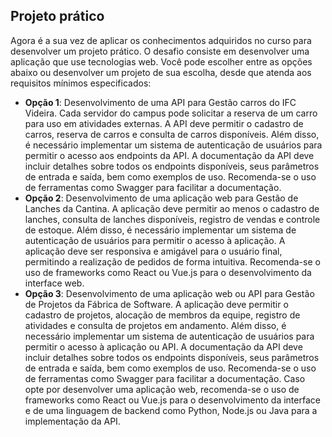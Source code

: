 ## Projeto prático

Agora é a sua vez de aplicar os conhecimentos adquiridos no curso para desenvolver um projeto prático. O desafio consiste em desenvolver uma aplicação que use tecnologias web. Você pode escolher entre as opções abaixo ou desenvolver um projeto de sua escolha, desde que atenda aos requisitos mínimos especificados:

 - **Opção 1**: Desenvolvimento de uma API para Gestão carros do IFC Videira. Cada servidor do campus pode solicitar a reserva de um carro para uso em atividades externas. A API deve permitir o cadastro de carros, reserva de carros e consulta de carros disponíveis. Além disso, é necessário implementar um sistema de autenticação de usuários para permitir o acesso aos endpoints da API. A documentação da API deve incluir detalhes sobre todos os endpoints disponíveis, seus parâmetros de entrada e saída, bem como exemplos de uso. Recomenda-se o uso de ferramentas como Swagger para facilitar a documentação.
 - **Opção 2**: Desenvolvimento de uma aplicação web para Gestão de Lanches da Cantina. A aplicação deve permitir ao menos o cadastro de lanches, consulta de lanches disponíveis, registro de vendas e controle de estoque. Além disso, é necessário implementar um sistema de autenticação de usuários para permitir o acesso à aplicação. A aplicação deve ser responsiva e amigável para o usuário final, permitindo a realização de pedidos de forma intuitiva. Recomenda-se o uso de frameworks como React ou Vue.js para o desenvolvimento da interface web.
 - **Opção 3**: Desenvolvimento de uma aplicação web ou API para Gestão de Projetos da Fábrica de Software. A aplicação deve permitir o cadastro de projetos, alocação de membros da equipe, registro de atividades e consulta de projetos em andamento. Além disso, é necessário implementar um sistema de autenticação de usuários para permitir o acesso à aplicação ou API. A documentação da API deve incluir detalhes sobre todos os endpoints disponíveis, seus parâmetros de entrada e saída, bem como exemplos de uso. Recomenda-se o uso de ferramentas como Swagger para facilitar a documentação. Caso opte por desenvolver uma aplicação web, recomenda-se o uso de frameworks como React ou Vue.js para o desenvolvimento da interface e de uma linguagem de backend como Python, Node.js ou Java para a implementação da API.

